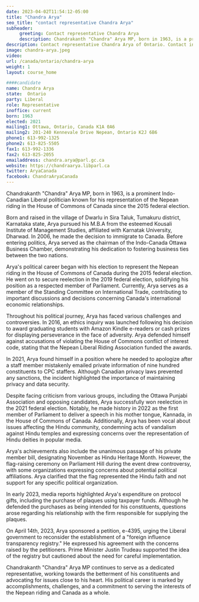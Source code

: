 ```yaml
---
date: 2023-04-02T11:54:12-05:00
title: "Chandra Arya"
seo_title: "contact representative Chandra Arya"
subheader:
     greeting: Contact representative Chandra Arya
     description: Chandrakanth "Chandra" Arya MP, born in 1963, is a prominent Indo-Canadian Liberal politician known for his representation of the Nepean riding in the House of Commons of Canada since the 2015 federal election.
description: Contact representative Chandra Arya of Ontario. Contact information for Chandra Arya includes email address, phone number, and mailing address.
image: chandra-arya.jpeg
video:
url: /canada/ontario/chandra-arya
weight: 1
layout: course_home

####candidate
name: Chandra Arya
state:	Ontario
party: Liberal
role: Representative
inoffice: current
born: 1963
elected: 2021
mailing1: Ottawa, Ontario, Canada K1A 0A6
mailing2: 201-240 Kennevale Drive Nepean, Ontario K2J 6B6
phone1: 613-992-1325
phone2: 613-825-5505
fax1: 613-992-1336
fax2: 613-825-2055
emailaddress: chandra.arya@parl.gc.ca
website: https://chandraarya.libparl.ca
twitter: AryaCanada
facebook: ChandraAryaCanada
---
```


Chandrakanth "Chandra" Arya MP, born in 1963, is a prominent Indo-Canadian Liberal politician known for his representation of the Nepean riding in the House of Commons of Canada since the 2015 federal election.

Born and raised in the village of Dwarlu in Sira Taluk, Tumakuru district, Karnataka state, Arya pursued his M.B.A from the esteemed Kousali Institute of Management Studies, affiliated with Karnatak University, Dharwad. In 2006, he made the decision to immigrate to Canada. Before entering politics, Arya served as the chairman of the Indo-Canada Ottawa Business Chamber, demonstrating his dedication to fostering business ties between the two nations.

Arya's political career began with his election to represent the Nepean riding in the House of Commons of Canada during the 2015 federal election. He went on to secure reelection in the 2019 federal election, solidifying his position as a respected member of Parliament. Currently, Arya serves as a member of the Standing Committee on International Trade, contributing to important discussions and decisions concerning Canada's international economic relationships.

Throughout his political journey, Arya has faced various challenges and controversies. In 2016, an ethics inquiry was launched following his decision to award graduating students with Amazon Kindle e-readers or cash prizes for displaying perseverance in the face of adversity. Arya defended himself against accusations of violating the House of Commons conflict of interest code, stating that the Nepean Liberal Riding Association funded the awards.

In 2021, Arya found himself in a position where he needed to apologize after a staff member mistakenly emailed private information of nine hundred constituents to CPC staffers. Although Canadian privacy laws prevented any sanctions, the incident highlighted the importance of maintaining privacy and data security.

Despite facing criticism from various groups, including the Ottawa Punjabi Association and opposing candidates, Arya successfully won reelection in the 2021 federal election. Notably, he made history in 2022 as the first member of Parliament to deliver a speech in his mother tongue, Kannada, in the House of Commons of Canada. Additionally, Arya has been vocal about issues affecting the Hindu community, condemning acts of vandalism against Hindu temples and expressing concerns over the representation of Hindu deities in popular media.

Arya's achievements also include the unanimous passage of his private member bill, designating November as Hindu Heritage Month. However, the flag-raising ceremony on Parliament Hill during the event drew controversy, with some organizations expressing concerns about potential political affiliations. Arya clarified that the flag represented the Hindu faith and not support for any specific political organization.

In early 2023, media reports highlighted Arya's expenditure on protocol gifts, including the purchase of plaques using taxpayer funds. Although he defended the purchases as being intended for his constituents, questions arose regarding his relationship with the firm responsible for supplying the plaques.

On April 14th, 2023, Arya sponsored a petition, e-4395, urging the Liberal government to reconsider the establishment of a "foreign influence transparency registry." He expressed his agreement with the concerns raised by the petitioners. Prime Minister Justin Trudeau supported the idea of the registry but cautioned about the need for careful implementation.

Chandrakanth "Chandra" Arya MP continues to serve as a dedicated representative, working towards the betterment of his constituents and advocating for issues close to his heart. His political career is marked by accomplishments, challenges, and a commitment to serving the interests of the Nepean riding and Canada as a whole.
